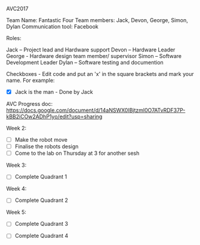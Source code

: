 AVC2017

Team Name: Fantastic Four
Team members: Jack, Devon, George, Simon, Dylan
Communication tool: Facebook

Roles:

Jack – Project lead and Hardware support
Devon – Hardware Leader
George  - Hardware design team member/ supervisor
Simon – Software Development Leader
Dylan – Software testing and documention

Checkboxes - Edit code and put an 'x' in the square brackets and mark your name. For example:
- [x] Jack is the man - Done by Jack

AVC Progress doc: https://docs.google.com/document/d/14aNSWX0IBjtzml0O7ATvRDF37P-kBB2iCOw2ADhP1yo/edit?usp=sharing

Week 2:
- [ ] Make the robot move
- [ ] Finalise the robots design
- [ ] Come to the lab on Thursday at 3 for another sesh

Week 3:
- [ ] Complete Quadrant 1

Week 4:
- [ ] Complete Quadrant 2

Week 5:
- [ ] Complete Quadrant 3
- [ ] Complete Quadrant 4


